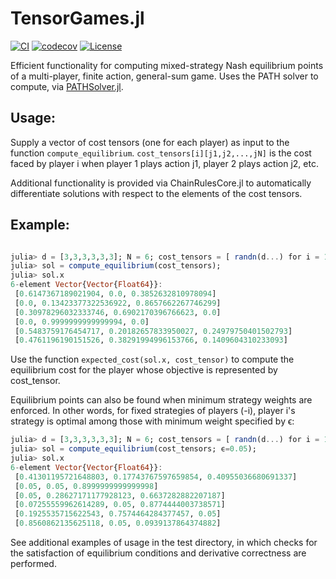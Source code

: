 # TensorGames.jl

[![CI](https://github.com/4estlaine/TensorGames.jl/actions/workflows/CI.yml/badge.svg)](https://github.com/4estlaine/TensorGames.jl/actions/workflows/CI.yml)
[![codecov](https://codecov.io/gh/4estlaine/TensorGames.jl/branch/main/graph/badge.svg)](https://codecov.io/gh/4estlaine/TensorGames.jl)
 [![License](https://img.shields.io/badge/license-MIT-blue)](https://opensource.org/licenses/MIT)

Efficient functionality for computing mixed-strategy Nash equilibrium points of a multi-player, finite action, general-sum game. Uses the PATH solver to compute, via [PATHSolver.jl](https://github.com/chkwon/PATHSolver.jl).

## Usage:
Supply a vector of cost tensors (one for each player) as input to the function ```compute_equilibrium```. 
```cost_tensors[i][j1,j2,...,jN]``` is the cost faced by player i when player 1 plays action j1, player 2 plays action j2, etc.

Additional functionality is provided via ChainRulesCore.jl to automatically differentiate solutions with respect to the elements of the cost tensors. 

## Example: 
```julia

julia> d = [3,3,3,3,3,3]; N = 6; cost_tensors = [ randn(d...) for i = 1:N];
julia> sol = compute_equilibrium(cost_tensors);
julia> sol.x
6-element Vector{Vector{Float64}}:
 [0.6147367189021904, 0.0, 0.3852632810978094]
 [0.0, 0.13423377322536922, 0.8657662267746299]
 [0.30978296032333746, 0.6902170396766623, 0.0]
 [0.0, 0.9999999999999994, 0.0]
 [0.5483759176454717, 0.20182657833950027, 0.24979750401502793]
 [0.4761196190151526, 0.38291994996153766, 0.1409604310233093]
```

Use the function ```expected_cost(sol.x, cost_tensor)``` to compute the equilibrium cost for the player whose objective is represented by cost_tensor.

Equilibrium points can also be found when minimum strategy weights are enforced. In other words, for fixed strategies of players (-i), player i's strategy is optimal among those with minimum weight specified by ϵ:
```julia
julia> d = [3,3,3,3,3,3]; N = 6; cost_tensors = [ randn(d...) for i = 1:N];
julia> sol = compute_equilibrium(cost_tensors; ϵ=0.05);
julia> sol.x
6-element Vector{Vector{Float64}}:
 [0.41301195721648803, 0.17743767597659854, 0.40955036680691337]
 [0.05, 0.05, 0.8999999999999998]
 [0.05, 0.28627171177928123, 0.6637282882207187]
 [0.07255559962614289, 0.05, 0.8774444003738571]
 [0.1925535715622543, 0.7574464284377457, 0.05]
 [0.8560862135625118, 0.05, 0.0939137864374882]
```

See additional examples of usage in the test directory, in which checks for the satisfaction of equilibrium conditions and derivative correctness are performed. 
